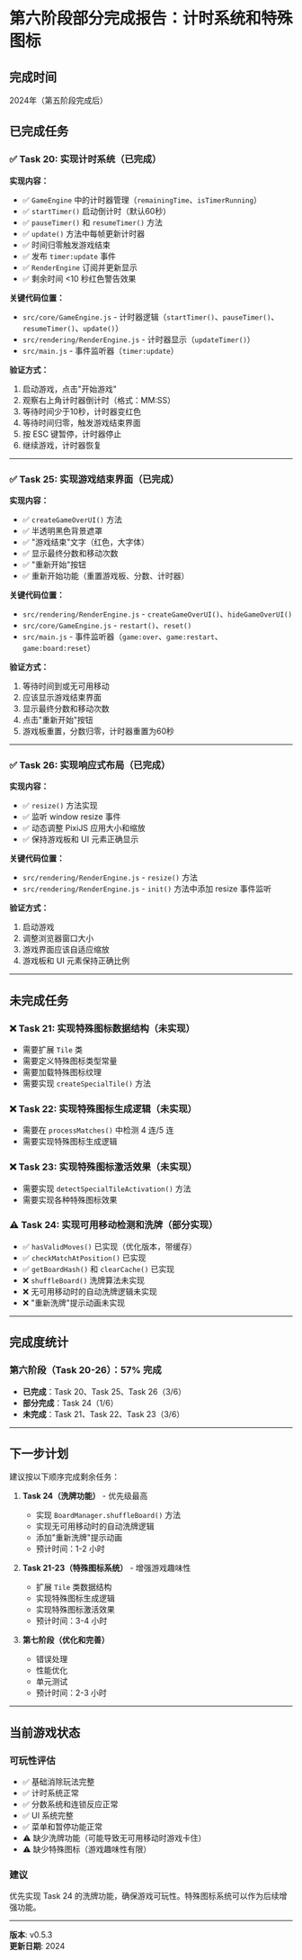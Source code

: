 # 第六阶段部分完成报告：计时系统和特殊图标

## 完成时间
2024年（第五阶段完成后）

## 已完成任务

### ✅ Task 20: 实现计时系统（已完成）

**实现内容：**
- ✅ `GameEngine` 中的计时器管理（`remainingTime`、`isTimerRunning`）
- ✅ `startTimer()` 启动倒计时（默认60秒）
- ✅ `pauseTimer()` 和 `resumeTimer()` 方法
- ✅ `update()` 方法中每帧更新计时器
- ✅ 时间归零触发游戏结束
- ✅ 发布 `timer:update` 事件
- ✅ `RenderEngine` 订阅并更新显示
- ✅ 剩余时间 <10 秒红色警告效果

**关键代码位置：**
- `src/core/GameEngine.js` - 计时器逻辑（`startTimer()`、`pauseTimer()`、`resumeTimer()`、`update()`）
- `src/rendering/RenderEngine.js` - 计时器显示（`updateTimer()`）
- `src/main.js` - 事件监听器（`timer:update`）

**验证方式：**
1. 启动游戏，点击"开始游戏"
2. 观察右上角计时器倒计时（格式：MM:SS）
3. 等待时间少于10秒，计时器变红色
4. 等待时间归零，触发游戏结束界面
5. 按 ESC 键暂停，计时器停止
6. 继续游戏，计时器恢复

---

### ✅ Task 25: 实现游戏结束界面（已完成）

**实现内容：**
- ✅ `createGameOverUI()` 方法
- ✅ 半透明黑色背景遮罩
- ✅ "游戏结束"文字（红色，大字体）
- ✅ 显示最终分数和移动次数
- ✅ "重新开始"按钮
- ✅ 重新开始功能（重置游戏板、分数、计时器）

**关键代码位置：**
- `src/rendering/RenderEngine.js` - `createGameOverUI()`、`hideGameOverUI()`
- `src/core/GameEngine.js` - `restart()`、`reset()`
- `src/main.js` - 事件监听器（`game:over`、`game:restart`、`game:board:reset`）

**验证方式：**
1. 等待时间到或无可用移动
2. 应该显示游戏结束界面
3. 显示最终分数和移动次数
4. 点击"重新开始"按钮
5. 游戏板重置，分数归零，计时器重置为60秒

---

### ✅ Task 26: 实现响应式布局（已完成）

**实现内容：**
- ✅ `resize()` 方法实现
- ✅ 监听 window resize 事件
- ✅ 动态调整 PixiJS 应用大小和缩放
- ✅ 保持游戏板和 UI 元素正确显示

**关键代码位置：**
- `src/rendering/RenderEngine.js` - `resize()` 方法
- `src/rendering/RenderEngine.js` - `init()` 方法中添加 resize 事件监听

**验证方式：**
1. 启动游戏
2. 调整浏览器窗口大小
3. 游戏界面应该自适应缩放
4. 游戏板和 UI 元素保持正确比例

---

## 未完成任务

### ❌ Task 21: 实现特殊图标数据结构（未实现）
- 需要扩展 `Tile` 类
- 需要定义特殊图标类型常量
- 需要加载特殊图标纹理
- 需要实现 `createSpecialTile()` 方法

### ❌ Task 22: 实现特殊图标生成逻辑（未实现）
- 需要在 `processMatches()` 中检测 4 连/5 连
- 需要实现特殊图标生成逻辑

### ❌ Task 23: 实现特殊图标激活效果（未实现）
- 需要实现 `detectSpecialTileActivation()` 方法
- 需要实现各种特殊图标效果

### ⚠️ Task 24: 实现可用移动检测和洗牌（部分实现）
- ✅ `hasValidMoves()` 已实现（优化版本，带缓存）
- ✅ `checkMatchAtPosition()` 已实现
- ✅ `getBoardHash()` 和 `clearCache()` 已实现
- ❌ `shuffleBoard()` 洗牌算法未实现
- ❌ 无可用移动时的自动洗牌逻辑未实现
- ❌ "重新洗牌"提示动画未实现

---

## 完成度统计

### 第六阶段（Task 20-26）：57% 完成
- **已完成**：Task 20、Task 25、Task 26（3/6）
- **部分完成**：Task 24（1/6）
- **未完成**：Task 21、Task 22、Task 23（3/6）

---

## 下一步计划

建议按以下顺序完成剩余任务：

1. **Task 24（洗牌功能）** - 优先级最高
   - 实现 `BoardManager.shuffleBoard()` 方法
   - 实现无可用移动时的自动洗牌逻辑
   - 添加"重新洗牌"提示动画
   - 预计时间：1-2 小时

2. **Task 21-23（特殊图标系统）** - 增强游戏趣味性
   - 扩展 `Tile` 类数据结构
   - 实现特殊图标生成逻辑
   - 实现特殊图标激活效果
   - 预计时间：3-4 小时

3. **第七阶段（优化和完善）**
   - 错误处理
   - 性能优化
   - 单元测试
   - 预计时间：2-3 小时

---

## 当前游戏状态

### 可玩性评估
- ✅ 基础消除玩法完整
- ✅ 计时系统正常
- ✅ 分数系统和连锁反应正常
- ✅ UI 系统完整
- ✅ 菜单和暂停功能正常
- ⚠️ 缺少洗牌功能（可能导致无可用移动时游戏卡住）
- ⚠️ 缺少特殊图标（游戏趣味性有限）

### 建议
优先实现 Task 24 的洗牌功能，确保游戏可玩性。特殊图标系统可以作为后续增强功能。

---

**版本**: v0.5.3  
**更新日期**: 2024
